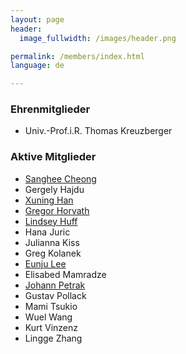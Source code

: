 ```yaml
---
layout: page
header:
  image_fullwidth: /images/header.png

permalink: /members/index.html
language: de

---
```



### Ehrenmitglieder

* Univ.-Prof.i.R. Thomas Kreuzberger

### Aktive Mitglieder

* [Sanghee Cheong](/members/sanghee_cheong)
* Gergely Hajdu
* [Xuning Han](/members/xuning_han)
* [Gregor Horvath](/members/gregor_horvath)
* [Lindsey Huff](/members/lindsey_huff)
* Hana Juric
* Julianna Kiss
* Greg Kolanek
* [Eunju Lee](/members/eunju_lee)
* Elisabed Mamradze
* [Johann Petrak](/members/johann_petrak)
* Gustav Pollack
* Mami Tsukio
* Wuel Wang
* Kurt Vinzenz
* Lingge Zhang 


